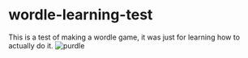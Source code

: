 # wordle-learning-test

This is a test of making a wordle game, it was just for learning how to actually do it. 
![purdle](https://github.com/daishindev/wordle-learning-test/assets/133430561/07ca62fa-48e3-474b-885d-0c540be7af8b)
